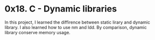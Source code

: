 # 0x18. C - Dynamic libraries

In this project, I learned the diffirence between static lirary and dynamic library. I also learned how to use nm and ldd. By comparison, dynamic library conserve memory usage.


